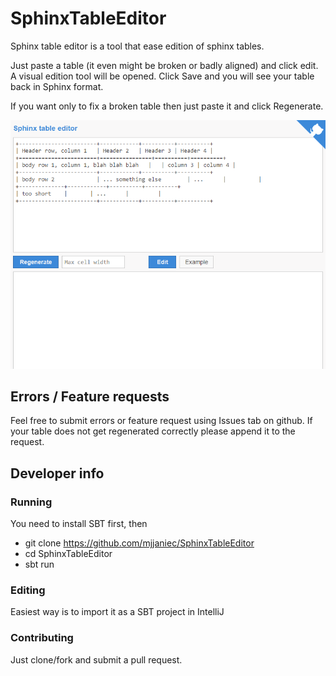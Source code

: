 # SphinxTableEditor
Sphinx table editor is a tool that ease edition of sphinx tables.

Just paste a table (it even might be broken or badly aligned) and click edit. A visual edition tool will be opened.
Click Save and you will see your table back in Sphinx format.

If you want only to fix a broken table then just paste it and click Regenerate.

![Usage example](https://github.com/mjjaniec/SphinxTableEditor/blob/master/TableEditorAnimation.gif?raw=true)


## Errors / Feature requests
Feel free to submit errors or feature request using Issues tab on github.
If your table does not get regenerated correctly please append it to the request. 


## Developer info

### Running
You need to install SBT first, then
 * git clone https://github.com/mjjaniec/SphinxTableEditor
 * cd SphinxTableEditor
 * sbt run

### Editing 
Easiest way is to import it as a SBT project in IntelliJ

### Contributing
Just clone/fork and submit a pull request.

